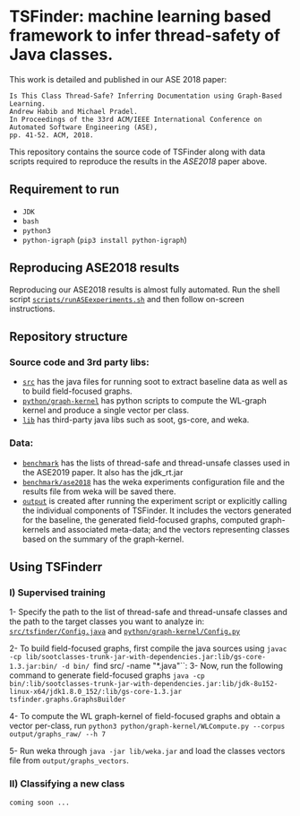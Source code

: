 # TSFinder: machine learning based framework to infer thread-safety of Java classes.

This work is detailed and published in our ASE 2018 paper:

    Is This Class Thread-Safe? Inferring Documentation using Graph-Based Learning.
    Andrew Habib and Michael Pradel.
    In Proceedings of the 33rd ACM/IEEE International Conference on Automated Software Engineering (ASE),
    pp. 41-52. ACM, 2018.
    
This repository contains the source code of TSFinder along with data scripts required to reproduce the results in the *ASE2018* paper above.


## Requirement to run

- `JDK`
- `bash`
- `python3`
- `python-igraph` (`pip3 install python-igraph`)


## Reproducing ASE2018 results

Reproducing our ASE2018 results is almost fully automated. 
Run the shell script [`scripts/runASEexperiments.sh`](scripts/runASEexperiments.sh) and then follow on-screen instructions.


## Repository structure

### Source code and 3rd party libs:
- [`src`](src) has the java files for running soot to extract baseline data as well as to build field-focused graphs.
- [`python/graph-kernel`](python/graph-kernel/) has python scripts to compute the WL-graph kernel and produce a single vector per class.
- [`lib`](lib) has third-party java libs such as soot, gs-core, and weka.
	
### Data:
- [`benchmark`](benchmark) has the lists of thread-safe and thread-unsafe classes used in the ASE2019 paper. It also has the jdk_rt.jar
- [`benchmark/ase2018`](benchmark/ase2018) has the weka experiments configuration file and the results file from weka will be saved there.
- [`output`](output) is created after running the experiment script or explicitly calling the individual components of TSFinder. It includes the vectors generated for the baseline, the generated field-focused graphs, computed graph-kernels and associated meta-data; and the vectors representing classes based on the summary of the graph-kernel.  


## Using TSFinderr

### I) Supervised training 
1- Specify the path to the list of thread-safe and thread-unsafe classes and the path to the target classes you want to analyze in:
[`src/tsfinder/Config.java`](src/tsfinder/Config.java) and [`python/graph-kernel/Config.py`](python/graph-kernel/Config.py)

2- To build field-focused graphs, first compile the java sources using `javac -cp lib/sootclasses-trunk-jar-with-dependencies.jar:lib/gs-core-1.3.jar:bin/ -d bin/ `find src/ -name "*.java"``:
3- Now, run the following command to generate field-focused graphs `java -cp bin/:lib/sootclasses-trunk-jar-with-dependencies.jar:lib/jdk-8u152-linux-x64/jdk1.8.0_152/:lib/gs-core-1.3.jar tsfinder.graphs.GraphsBuilder`

4- To compute the WL graph-kernel of field-focused graphs and obtain a vector per-class, run `python3 python/graph-kernel/WLCompute.py --corpus output/graphs_raw/ --h 7` 

5- Run weka through `java -jar lib/weka.jar` and load the classes vectors file from `output/graphs_vectors`.

### II) Classifying a new class
	coming soon ...